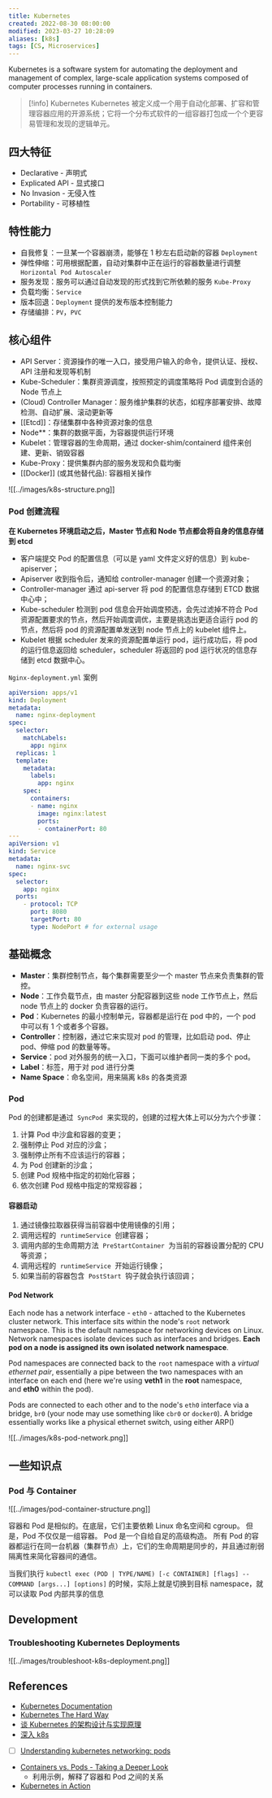 ```yaml
---
title: Kubernetes
created: 2022-08-30 08:00:00
modified: 2023-03-27 10:28:09
aliases: [k8s]
tags: [CS, Microservices]
---
```


Kubernetes is a software system for automating the deployment and management of complex, large-scale application systems composed of computer processes running in containers.

> [!info] Kubernetes
> Kubernetes 被定义成一个用于自动化部署、扩容和管理容器应用的开源系统；它将一个分布式软件的一组容器打包成一个个更容易管理和发现的逻辑单元。

## 四大特征

- Declarative - 声明式
- Explicated API - 显式接口
- No Invasion - 无侵入性
- Portability - 可移植性

## 特性能力

- 自我修复：一旦某一个容器崩溃，能够在 1 秒左右启动新的容器 `Deployment`
- 弹性伸缩：可用根据配置，自动对集群中正在运行的容器数量进行调整 `Horizontal Pod Autoscaler`
- 服务发现：服务可以通过自动发现的形式找到它所依赖的服务 `Kube-Proxy`
- 负载均衡：`Service`
- 版本回退：`Deployment` 提供的发布版本控制能力
- 存储编排：`PV`，`PVC`

## 核心组件

- API Server：资源操作的唯一入口，接受用户输入的命令，提供认证、授权、API 注册和发现等机制
- Kube-Scheduler：集群资源调度，按照预定的调度策略将 Pod 调度到合适的 Node 节点上
- (Cloud) Controller Manager：服务维护集群的状态，如程序部署安排、故障检测、自动扩展、滚动更新等
- [[Etcd]]：存储集群中各种资源对象的信息
- Node\*\*：集群的数据平面，为容器提供运行环境
- Kubelet：管理容器的生命周期，通过 docker-shim/containerd 组件来创建、更新、销毁容器
- Kube-Proxy：提供集群内部的服务发现和负载均衡
- [[Docker]] (或其他替代品): 容器相关操作

![[../images/k8s-structure.png]]

### Pod 创建流程

**在 Kubernetes 环境启动之后，Master 节点和 Node 节点都会将自身的信息存储到 etcd**

- 客户端提交 Pod 的配置信息（可以是 yaml 文件定义好的信息）到 kube-apiserver；
- Apiserver 收到指令后，通知给 controller-manager 创建一个资源对象；
- Controller-manager 通过 api-server 将 pod 的配置信息存储到 ETCD 数据中心中；
- Kube-scheduler 检测到 pod 信息会开始调度预选，会先过滤掉不符合 Pod 资源配置要求的节点，然后开始调度调优，主要是挑选出更适合运行 pod 的节点，然后将 pod 的资源配置单发送到 node 节点上的 kubelet 组件上。
- Kubelet 根据 scheduler 发来的资源配置单运行 pod，运行成功后，将 pod 的运行信息返回给 scheduler，scheduler 将返回的 pod 运行状况的信息存储到 etcd 数据中心。

`Nginx-deployment.yml` 案例

```yaml
apiVersion: apps/v1
kind: Deployment
metadata:
  name: nginx-deployment
spec:
  selector:
    matchLabels:
      app: nginx
  replicas: 1
  template:
    metadata:
      labels:
        app: nginx
    spec:
      containers:
      - name: nginx
        image: nginx:latest
        ports:
        - containerPort: 80
---
apiVersion: v1
kind: Service
metadata:
  name: nginx-svc
spec:
  selector:
    app: nginx
  ports:
    - protocol: TCP
      port: 8080
      targetPort: 80
      type: NodePort # for external usage
```

## 基础概念

- **Master**：集群控制节点，每个集群需要至少一个 master 节点来负责集群的管控。
- **Node**：工作负载节点，由 master 分配容器到这些 node 工作节点上，然后 node 节点上的 docker 负责容器的运行。
- **Pod**：Kubernetes 的最小控制单元，容器都是运行在 pod 中的，一个 pod 中可以有 1 个或者多个容器。
- **Controller**：控制器，通过它来实现对 pod 的管理，比如启动 pod、停止 pod、伸缩 pod 的数量等等。
- **Service**：pod 对外服务的统一入口，下面可以维护者同一类的多个 pod。
- **Label**：标签，用于对 pod 进行分类
- **Name Space**：命名空间，用来隔离 k8s 的各类资源

### Pod

Pod 的创建都是通过  `SyncPod`  来实现的，创建的过程大体上可以分为六个步骤：

1. 计算 Pod 中沙盒和容器的变更；
2. 强制停止 Pod 对应的沙盒；
3. 强制停止所有不应该运行的容器；
4. 为 Pod 创建新的沙盒；
5. 创建 Pod 规格中指定的初始化容器；
6. 依次创建 Pod 规格中指定的常规容器；

#### 容器启动

1. 通过镜像拉取器获得当前容器中使用镜像的引用；
2. 调用远程的  `runtimeService`  创建容器；
3. 调用内部的生命周期方法  `PreStartContainer`  为当前的容器设置分配的 CPU 等资源；
4. 调用远程的  `runtimeService`  开始运行镜像；
5. 如果当前的容器包含  `PostStart`  钩子就会执行该回调；

#### Pod Network

Each node has a network interface - `eth0` - attached to the Kubernetes cluster network. This interface sits within the node's `root` network namespace. This is the default namespace for networking devices on Linux. Network namespaces isolate devices such as interfaces and bridges. **Each pod on a node is assigned its own isolated network namespace**.

Pod namespaces are connected back to the `root` namespace with a _virtual ethernet pair_, essentially a pipe between the two namespaces with an interface on each end (here we're using **veth1** in the **root** namespace, and **eth0** within the pod).

Pods are connected to each other and to the node's `eth0` interface via a bridge, `br0` (your node may use something like `cbr0` or `docker0`). A bridge essentially works like a physical ethernet switch, using either ARP()

![[../images/k8s-pod-network.png]]

## 一些知识点

### Pod 与 Container

![[../images/pod-container-structure.png]]

容器和 Pod 是相似的。在底层，它们主要依赖 Linux 命名空间和 cgroup。 但是，Pod 不仅仅是一组容器。 Pod 是一个自给自足的高级构造。 所有 Pod 的容器都运行在同一台机器（集群节点）上，它们的生命周期是同步的，并且通过削弱隔离性来简化容器间的通信。

当我们执行 `kubectl exec (POD | TYPE/NAME) [-c CONTAINER] [flags] -- COMMAND [args...] [options]` 的时候，实际上就是切换到目标 namespace，就可以读取 Pod 内部共享的信息

## Development

### Troubleshooting Kubernetes Deployments

![[../images/troubleshoot-k8s-deployment.png]]

## References

- [Kubernetes Documentation](https://kubernetes.io/docs/home/)
- [Kubernetes The Hard Way](https://github.com/kelseyhightower/kubernetes-the-hard-way)
- [谈 Kubernetes 的架构设计与实现原理](https://draveness.me/understanding-kubernetes/)
- [深入 k8s](https://www.luozhiyun.com/archives/tag/%e6%b7%b1%e5%85%a5k8s)
- [ ] [Understanding kubernetes networking: pods](https://medium.com/google-cloud/understanding-kubernetes-networking-pods-7117dd28727)
- [Containers vs. Pods - Taking a Deeper Look](https://iximiuz.com/en/posts/containers-vs-pods/)
  - 利用示例，解释了容器和 Pod 之间的关系
- [Kubernetes in Action](https://wangwei1237.github.io/Kubernetes-in-Action-Second-Edition/docs)
